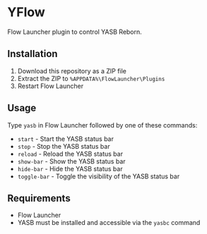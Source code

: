 # YFlow

Flow Launcher plugin to control YASB Reborn.

## Installation

1. Download this repository as a ZIP file
2. Extract the ZIP to `%APPDATA%\FlowLauncher\Plugins`
3. Restart Flow Launcher

## Usage

Type `yasb` in Flow Launcher followed by one of these commands:

- `start` - Start the YASB status bar
- `stop` - Stop the YASB status bar
- `reload` - Reload the YASB status bar
- `show-bar` - Show the YASB status bar
- `hide-bar` - Hide the YASB status bar
- `toggle-bar` - Toggle the visibility of the YASB status bar

## Requirements

- Flow Launcher
- YASB must be installed and accessible via the `yasbc` command